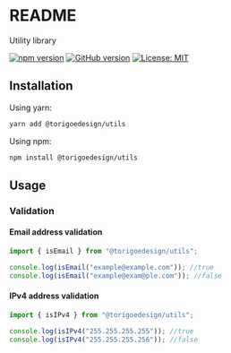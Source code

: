 # README

Utility library

[![npm version](https://badge.fury.io/js/%40torigoedesign%2Futils.svg)](https://badge.fury.io/js/%40torigoedesign%2Futils)
[![GitHub version](https://badge.fury.io/gh/kiyotd%2Ftorigoedesign-utils.svg)](https://badge.fury.io/gh/kiyotd%2Ftorigoedesign-utils)
[![License: MIT](https://img.shields.io/badge/License-MIT-yellow.svg)](https://opensource.org/licenses/MIT)

## Installation

Using yarn:

```bash
yarn add @torigoedesign/utils
```

Using npm:

```bash
npm install @torigoedesign/utils
```

## Usage

### Validation

#### Email address validation

```typescript
import { isEmail } from "@torigoedesign/utils";

console.log(isEmail("example@example.com")); //true
console.log(isEmail("example@exam@ple.com")); //false
```

#### IPv4 address validation

```typescript
import { isIPv4 } from "@torigoedesign/utils";

console.log(isIPv4("255.255.255.255")); //true
console.log(isIPv4("255.255.255.256")); //false
```
